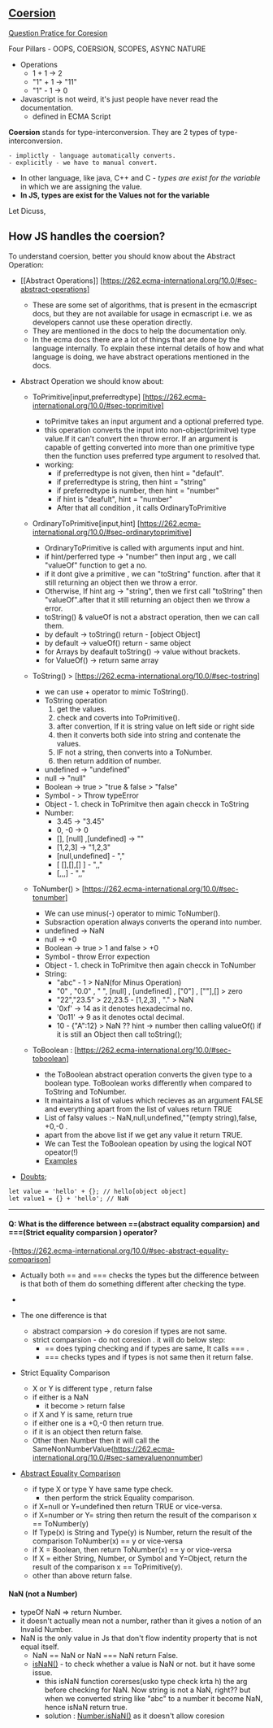 ## [Coersion](./coersion/)

[Question Pratice for Coresion](https://eishta.medium.com/javascript-tricky-questions-type-coercion-7fe47b4c488e)

Four Pillars - OOPS, COERSION, SCOPES, ASYNC NATURE

- Operations
  - 1 + 1 → 2
  - "1" + 1 → "11"
  - "1" - 1 → 0
- Javascript is not weird, it's just people have never read the documentation.
  - defined in ECMA Script

**Coersion** stands for type-interconversion. They are 2 types of type-interconversion.

    - implictly - language automatically converts.
    - explicitly - we have to manual convert.

- In other language, like java, C++ and C - _types are exist for the variable_ in which we are assigning the value.
- **In JS, types are exist for the Values not for the variable**

Let Dicuss,

## **How JS handles the coersion?**

To understand coersion, better you should know about the Abstract Operation:

- [[Abstract Operations]] [https://262.ecma-international.org/10.0/#sec-abstract-operations]

  - These are some set of algorithms, that is present in the ecmascript docs, but they are not available for usage in ecmascript i.e. we as developers cannot use these operation directly.
  - They are mentioned in the docs to help the documentation only.
  - In the ecma docs there are a lot of things that are done by the language internally. To explain these internal details of how and what language is doing, we have abstract operations mentioned in the docs.

- Abstract Operation we should know about:

  - ToPrimitive[input,preferredtype] [https://262.ecma-international.org/10.0/#sec-toprimitive]
    - toPrimitve takes an input argument and a optional preferred type.
    - this operation converts the input into non-object(primitve) type value.If it can't convert then throw error. If an argument is capable of getting converted into more than one primitive type then the function uses preferred type argument to resolved that.
    - working:
      - if preferredtype is not given, then hint = "default".
      - if preferredtype is string, then hint = "string"
      - if preferredtype is number, then hint = "number"
      - if hint is "deafult", hint = "number"
      - After that all condition , it calls OrdinaryToPrimitive
  - OrdinaryToPrimitive[input,hint] [https://262.ecma-international.org/10.0/#sec-ordinarytoprimitive]

    - OrdinaryToPrimitive is called with arguments input and hint.
    - if hint/perferred type -> "number" then input arg , we call "valueOf" function to get a no.
    - if it dont give a primitive , we can "toString" function. after that it still returning an object then we throw a error.
    - Otherwise, If hint arg -> "string", then we first call "toString" then "valueOf".after that it still returning an object then we throw a error.
    - toString() & valueOf is not a abstract operation, then we can call them.
    - by default -> toString() return - [object Object]
    - by default -> valueOf() return - same object
    - for Arrays by deafault toString() -> value without brackets.
    - for ValueOf() -> return same array

  - ToString() > [https://262.ecma-international.org/10.0/#sec-tostring]

    - we can use + operator to mimic ToString().
    - ToString operation
      1. get the values.
      1. check and coverts into ToPrimitive().
      1. after convertion, If it is string value on left side or right side
      1. then it converts both side into string and contenate the values.
      1. IF not a string, then converts into a ToNumber.
      1. then return addition of number.
    - undefined -> "undefined"
    - null -> "null"
    - Boolean -> true > "true & false > "false"
    - Symbol - > Throw typeError
    - Object - 1. check in ToPrimitve then again checck in ToString
    - Number:
      - 3.45 -> "3.45"
      - 0, -0 -> 0
      - [], [null] ,[undefined] -> ""
      - [1,2,3] -> "1,2,3"
      - [null,undefined] - ","
      - [ [],[],[] ] - ",,"
      - [,,,] - ",,"

  - ToNumber() > [https://262.ecma-international.org/10.0/#sec-tonumber]

    - We can use minus(-) operator to mimic ToNumber().
    - Subsraction operation always converts the operand into number.
    - undefined -> NaN
    - null -> +0
    - Boolean -> true > 1 and false > +0
    - Symbol - throw Error expection
    - Object - 1. check in ToPrimitve then again checck in ToNumber
    - String:
      - "abc" - 1 > NaN(for Minus Operation)
      - "0" , "0.0" , " ", [null] , [undefined] , ["0"] , [""],[] > zero
      - "22","23.5" > 22,23.5 - [1,2,3] , "." > NaN
      - '0xf' -> 14 as it denotes hexadecimal no.
      - '0o11' -> 9 as it denotes octal decimal.
      - 10 - {"A":12} > NaN ?? hint -> number then calling valueOf() if it is still an Object then call toString();

  - ToBoolean : [https://262.ecma-international.org/10.0/#sec-toboolean]

    - the ToBoolean abstract operation converts the given type to a boolean type. ToBoolean works
      differently when compared to ToString and ToNumber.
    - It maintains a list of values which recieves as an argument FALSE and everything apart from the list of values return TRUE
    - List of falsy values :- NaN,null,undefined,""(empty string),false, +0,-0 .
    - apart from the above list if we get any value it return TRUE.
    - We can Test the ToBoolean opeation by using the logical NOT opeator(!)
    - [Examples](./ToBoolean_demo.js)

- [Doubts](./doubt.js);

```
let value = 'hello' + {}; // hello[object object]
let value1 = {} + 'hello'; // NaN
```

---

#### **Q: What is the difference between ==(abstract equality comparsion) and ===(Strict equality comparsion ) operator**?

-[https://262.ecma-international.org/10.0/#sec-abstract-equality-comparison]

- Actually both == and === checks the types but the difference between is that both of them do something different after checking the type.
-
- The one difference is that

  - abstract comparsion -> do coresion if types are not same.
  - strict comparsion - do not coresion . it will do below step:
    - == does typing checking and if types are same, It calls === .
    - === checks types and if types is not same then it return false.

- Strict Equality Comparison

  - X or Y is different type , return false
  - if either is a NaN
    - it become > return false
  - if X and Y is same, return true
  - if either one is a +0,-0 then return true.
  - if it is an object then return false.
  - Other then Number then it will call the SameNonNumberValue(https://262.ecma-international.org/10.0/#sec-samevaluenonnumber)

- [Abstract Equality Comparison](../abstract-NaN-special-types/abstractEqualityDemo.js)
  - if type X or type Y have same type check.
    - then perform the strick Equality comparison.
  - if X=null or Y=undefined then return TRUE or vice-versa.
  - if X=number or Y= string then return the result of the comparison x == ToNumber(y)
  - If Type(x) is String and Type(y) is Number, return the result of the comparison ToNumber(x) == y or vice-versa
  - if X = Boolean, then return ToNumber(x) == y or vice-versa
  - If X = either String, Number, or Symbol and Y=Object, return the result of the comparison x == ToPrimitive(y).
  - other than above return false.

#### NaN (not a Number)

- typeOf NaN => return Number.
- it doesn't actually mean not a number, rather than it gives a notion of an Invalid Number.
- NaN is the only value in Js that don't flow indentity property that is not equal itself.
  - NaN == NaN or NaN === NaN return False.
  - [isNaN()](../abstract-NaN-special-types/isNaNdemo.js) - to check whether a value is NaN or not. but it have some issue.
    - this isNaN function corerses(usko type check krta h) the arg before checking for NaN. Now string is not a NaN, right?? but when we converted string like "abc" to a number it become NaN, hence isNaN return true.
    - solution : [Number.isNaN()](https://262.ecma-international.org/10.0/#sec-number.isnan) as it doesn't allow coresion
